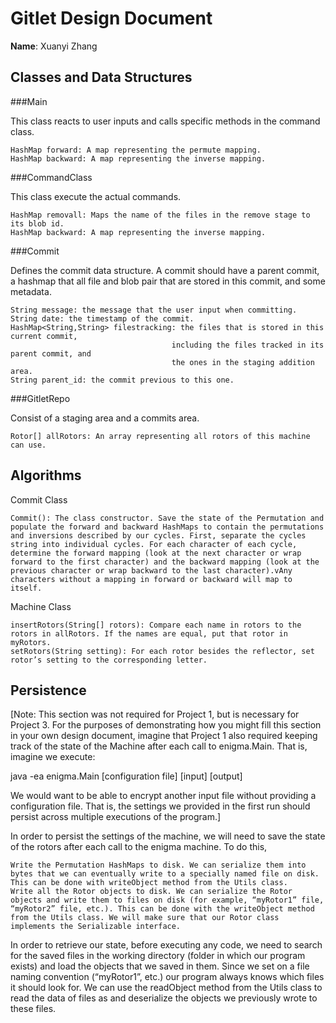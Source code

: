 # Gitlet Design Document

**Name**: Xuanyi Zhang

## Classes and Data Structures
###Main

This class reacts to user inputs and calls specific methods in the command class. 

    HashMap forward: A map representing the permute mapping.
    HashMap backward: A map representing the inverse mapping.

###CommandClass

This class execute the actual commands.

    HashMap removall: Maps the name of the files in the remove stage to its blob id.
    HashMap backward: A map representing the inverse mapping.

###Commit

Defines the commit data structure. A commit should have a parent commit, 
a hashmap that all file and blob pair that are stored in this commit, and some metadata. 


    String message: the message that the user input when committing.
    String date: the timestamp of the commit.
    HashMap<String,String> filestracking: the files that is stored in this current commit,
                                        including the files tracked in its parent commit, and
                                        the ones in the staging addition area. 
    String parent_id: the commit previous to this one.

###GitletRepo

Consist of a staging area and a commits area. 

    Rotor[] allRotors: An array representing all rotors of this machine can use.


## Algorithms

Commit Class

    Commit(): The class constructor. Save the state of the Permutation and populate the forward and backward HashMaps to contain the permutations and inversions described by our cycles. First, separate the cycles string into individual cycles. For each character of each cycle, determine the forward mapping (look at the next character or wrap forward to the first character) and the backward mapping (look at the previous character or wrap backward to the last character).vAny characters without a mapping in forward or backward will map to itself.

Machine Class

    insertRotors(String[] rotors): Compare each name in rotors to the rotors in allRotors. If the names are equal, put that rotor in myRotors.
    setRotors(String setting): For each rotor besides the reflector, set rotor’s setting to the corresponding letter.


## Persistence
[Note: This section was not required for Project 1, but is necessary for Project 3. For the purposes of demonstrating how you might fill this section in your own design document, imagine that Project 1 also required keeping track of the state of the Machine after each call to enigma.Main. That is, imagine we execute:

java -ea enigma.Main [configuration file] [input] [output]

We would want to be able to encrypt another input file without providing a configuration file. That is, the settings we provided in the first run should persist across multiple executions of the program.]

In order to persist the settings of the machine, we will need to save the state of the rotors after each call to the enigma machine. To do this,

    Write the Permutation HashMaps to disk. We can serialize them into bytes that we can eventually write to a specially named file on disk. This can be done with writeObject method from the Utils class.
    Write all the Rotor objects to disk. We can serialize the Rotor objects and write them to files on disk (for example, “myRotor1” file, “myRotor2” file, etc.). This can be done with the writeObject method from the Utils class. We will make sure that our Rotor class implements the Serializable interface.

In order to retrieve our state, before executing any code, we need to search for the saved files in the working directory (folder in which our program exists) and load the objects that we saved in them. Since we set on a file naming convention (“myRotor1”, etc.) our program always knows which files it should look for. We can use the readObject method from the Utils class to read the data of files as and deserialize the objects we previously wrote to these files.

